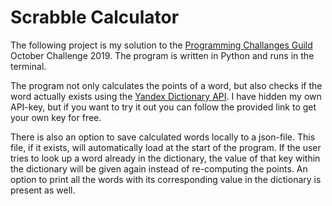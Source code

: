 # **Scrabble Calculator**
The following project is my solution to the [Programming Challanges Guild](https://habitica.com/groups/guild/649e9002-73e9-4023-a169-47e203fc953d) October Challenge 2019. The program is written in Python and runs in the terminal.

The program not only calculates the points of a word, but also checks if the word actually exists using the [Yandex Dictionary API](https://tech.yandex.com/dictionary/). I have hidden my own API-key, but if you want to try it out you can follow the provided link to get your own key for free.

There is also an option to save calculated words locally to a json-file. This file, if it exists, will automatically load at the start of the program. If the user tries to look up a word already in the dictionary, the value of that key within the dictionary will be given again instead of re-computing the points. An option to print all the words with its corresponding value in the dictionary is present as well.
